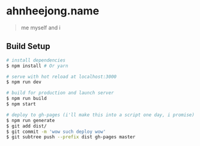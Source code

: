 # ahnheejong.name

> me myself and i

## Build Setup

``` bash
# install dependencies
$ npm install # Or yarn

# serve with hot reload at localhost:3000
$ npm run dev

# build for production and launch server
$ npm run build
$ npm start

# deploy to gh-pages (i'll make this into a script one day, i promise)
$ npm run generate
$ git add dist/
$ git commit -m 'wow such deploy wow'
$ git subtree push --prefix dist gh-pages master 
```

